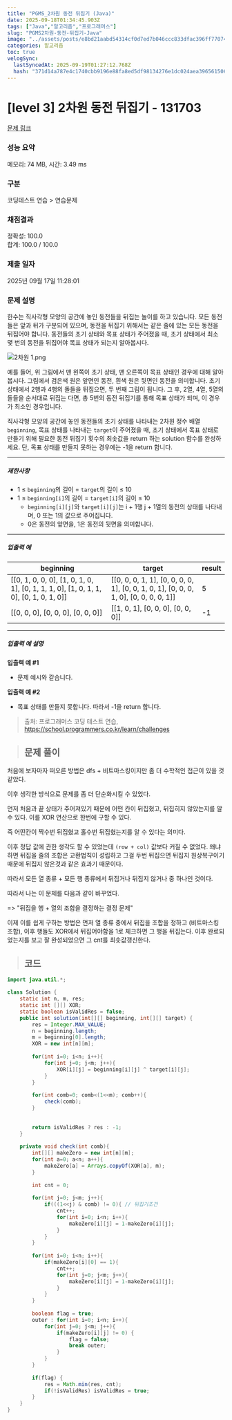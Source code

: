 ```yaml
---
title: "PGMS_2차원 동전 뒤집기 (Java)"
date: 2025-09-18T01:34:45.903Z
tags: ["Java","알고리즘","프로그래머스"]
slug: "PGMS2차원-동전-뒤집기-Java"
image: "../assets/posts/e8bd21aabd54314cf0d7ed7b046ccc833dfac396ff770741980b3c9d69fce1ec.png"
categories: 알고리즘
toc: true
velogSync:
  lastSyncedAt: 2025-09-19T01:27:12.768Z
  hash: "371d14a787e4c1740cbb9196e88fa8ed5df98134276e1dc024aea396561506e3"
---
```


# [level 3] 2차원 동전 뒤집기 - 131703 

[문제 링크](https://school.programmers.co.kr/learn/courses/30/lessons/131703) 

### 성능 요약

메모리: 74 MB, 시간: 3.49 ms

### 구분

코딩테스트 연습 > 연습문제

### 채점결과

정확성: 100.0<br/>합계: 100.0 / 100.0

### 제출 일자

2025년 09월 17일 11:28:01

### 문제 설명

<p>한수는 직사각형 모양의 공간에 놓인 동전들을 뒤집는 놀이를 하고 있습니다. 모든 동전들은 앞과 뒤가 구분되어 있으며, 동전을 뒤집기 위해서는 같은 줄에 있는 모든 동전을 뒤집어야 합니다. 동전들의 초기 상태와 목표 상태가 주어졌을 때, 초기 상태에서 최소 몇 번의 동전을 뒤집어야 목표 상태가 되는지 알아봅시다.</p>

<p><img src="https://grepp-programmers.s3.ap-northeast-2.amazonaws.com/files/production/7efaaecf-e627-40a8-ab90-60550523ccb0/2%EC%B0%A8%EC%9B%90%201.png" title="" alt="2차원 1.png"></p>

<p>예를 들어, 위 그림에서 맨 왼쪽이 초기 상태, 맨 오른쪽이 목표 상태인 경우에 대해 알아봅시다. 그림에서 검은색 원은 앞면인 동전, 흰색 원은 뒷면인 동전을 의미합니다. 초기 상태에서 2행과 4행의 돌들을 뒤집으면, 두 번째 그림이 됩니다. 그 후, 2열, 4열, 5열의 돌들을 순서대로 뒤집는 다면, 총 5번의 동전 뒤집기를 통해 목표 상태가 되며, 이 경우가 최소인 경우입니다.</p>

<p>직사각형 모양의 공간에 놓인 동전들의 초기 상태를 나타내는 2차원 정수 배열 <code>beginning</code>, 목표 상태를 나타내는 <code>target</code>이 주어졌을 때, 초기 상태에서 목표 상태로 만들기 위해 필요한 동전 뒤집기 횟수의 최솟값을 return 하는 solution 함수를 완성하세요. 단, 목표 상태를 만들지 못하는 경우에는 -1을 return 합니다.</p>

<hr>

<h5>제한사항</h5>

<ul>
<li>1 ≤ <code>beginning</code>의 길이 = <code>target</code>의 길이 ≤ 10</li>
<li>1 ≤ <code>beginning[i]</code>의 길이 = <code>target[i]</code>의 길이 ≤ 10

<ul>
<li><code>beginning[i][j]</code>와 <code>target[i][j]</code>는 i + 1행 j + 1열의 동전의 상태를 나타내며, 0 또는 1의 값으로 주어집니다.</li>
<li>0은 동전의 앞면을, 1은 동전의 뒷면을 의미합니다.</li>
</ul></li>
</ul>

<hr>

<h5>입출력 예</h5>
<table class="table">
        <thead><tr>
<th>beginning</th>
<th>target</th>
<th>result</th>
</tr>
</thead>
        <tbody><tr>
<td>[[0, 1, 0, 0, 0], [1, 0, 1, 0, 1], [0, 1, 1, 1, 0], [1, 0, 1, 1, 0], [0, 1, 0, 1, 0]]</td>
<td>[[0, 0, 0, 1, 1], [0, 0, 0, 0, 1], [0, 0, 1, 0, 1], [0, 0, 0, 1, 0], [0, 0, 0, 0, 1]]</td>
<td>5</td>
</tr>
<tr>
<td>[[0, 0, 0], [0, 0, 0], [0, 0, 0]]</td>
<td>[[1, 0, 1], [0, 0, 0], [0, 0, 0]]</td>
<td>-1</td>
</tr>
</tbody>
      </table>
<hr>

<h5>입출력 예 설명</h5>

<p><strong>입출력 예 #1</strong></p>

<ul>
<li>문제 예시와 같습니다.</li>
</ul>

<p><strong>입출력 예 #2</strong></p>

<ul>
<li>목표 상태를 만들지 못합니다. 따라서 -1을 return 합니다.</li>
</ul>


> 출처: 프로그래머스 코딩 테스트 연습, https://school.programmers.co.kr/learn/challenges

> ## 문제 풀이

처음에 보자마자 떠오른 방법은 dfs + 비트마스킹이지만 좀 더 수학적인 접근이 있을 것 같았다.

이후 생각한 방식으로 문제를 좀 더 단순화시킬 수 있었다.

먼저 처음과 끝 상태가 주어져있기 때문에 어떤 칸이 뒤집혔고, 뒤집히지 않았는지를 알 수 있다.
이를 XOR 연산으로 한번에 구할 수 있다.

즉 어떤칸이 짝수번 뒤집혔고 홀수번 뒤집혔는지를 알 수 있다는 의미다.

이후 정답 값에 관한 생각도 할 수 있었는데 `(row + col)` 값보다 커질 수 없었다. 왜냐하면 뒤집을 줄의 조합은 교환법칙이 성립하고 그걸 두번 뒤집으면 뒤집지 원상복구이기 때문에 뒤집지 않은것과 같은 효과기 때문이다. 

따라서 모든 열 종류 + 모든 행 종류에서 뒤집거나 뒤집지 않거나 중 하나인 것이다.

따라서 나는 이 문제를 다음과 같이 바꾸었다.

=> "뒤집을 행 + 열의 조합을 결정하는 결정 문제"

이제 이를 쉽게 구하는 방법은 먼저 열 종류 중에서 뒤집을 조합을 정하고 (비트마스킹 조합), 이후 행들도 XOR에서 뒤집어야함을 1로 체크하면 그 행을 뒤집는다. 이후 완료되었는지를 보고 잘 완성되었으면 그 cnt를 최솟값갱신한다.

> ## 코드

```java
import java.util.*;

class Solution {
    static int n, m, res;
    static int [][] XOR;
    static boolean isValidRes = false;
    public int solution(int[][] beginning, int[][] target) {
        res = Integer.MAX_VALUE;
        n = beginning.length;
        m = beginning[0].length;
        XOR = new int[n][m];
        
        for(int i=0; i<n; i++){
            for(int j=0; j<m; j++){
                XOR[i][j] = beginning[i][j] ^ target[i][j];
            }
        }
        
        for(int comb=0; comb<(1<<m); comb++){
            check(comb);
        }
        
    
        return isValidRes ? res : -1;
    }
    
    private void check(int comb){
        int[][] makeZero = new int[n][m];
        for(int a=0; a<n; a++){
            makeZero[a] = Arrays.copyOf(XOR[a], m);
        }
            
        int cnt = 0;
            
        for(int j=0; j<m; j++){
            if(((1<<j) & comb) != 0){ // 뒤집기조건
                cnt++;
                for(int i=0; i<n; i++){
                    makeZero[i][j] = 1-makeZero[i][j];
                }
            }
        }
            
        for(int i=0; i<n; i++){
            if(makeZero[i][0] == 1){
                cnt++;
                for(int j=0; j<m; j++){
                    makeZero[i][j] = 1-makeZero[i][j];
                }
            }
        }
            
        boolean flag = true;
        outer : for(int i=0; i<n; i++){
            for(int j=0; j<m; j++){
                if(makeZero[i][j] != 0) {
                    flag = false;
                    break outer;
                }
            }
        }
        
        if(flag) {
            res = Math.min(res, cnt);
            if(!isValidRes) isValidRes = true;
        }
    }
}
```